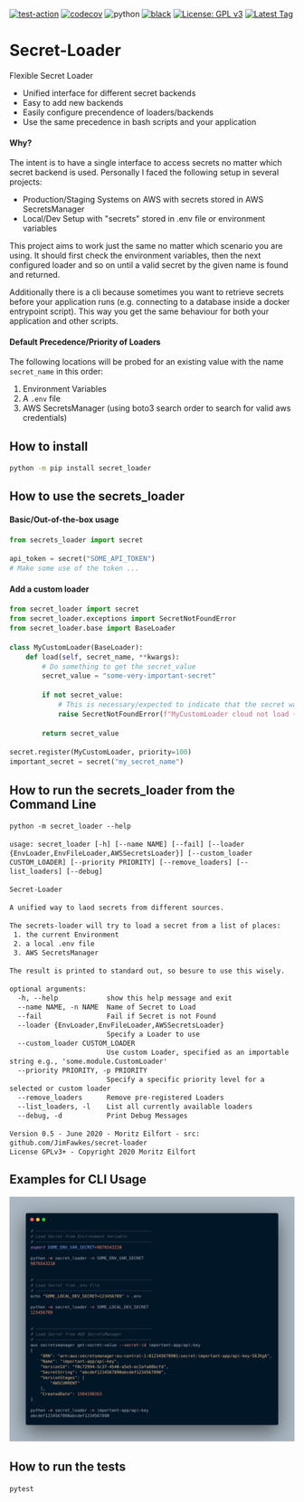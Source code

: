 [![test-action](https://github.com/JimFawkes/utils/workflows/run-tests/badge.svg)](https://github.com/JimFawkes/secret-loader/actions)
[![codecov](https://codecov.io/gh/JimFawkes/utils/branch/master/graph/badge.svg)](https://codecov.io/gh/JimFawkes/secret-loader)
![python](https://img.shields.io/badge/python-3.7%20|%203.8-blue)
[![black](https://img.shields.io/badge/code%20style-black-000000.svg)](https://github.com/psf/black)
[![License: GPL v3](https://img.shields.io/badge/License-GPLv3-blue.svg)](COPYING)
[![Latest Tag](https://img.shields.io/github/v/tag/jimfawkes/secret-loader)](https://github.com/JimFawkes/secret-loader/releases)

# Secret-Loader
Flexible Secret Loader

 * Unified interface for different secret backends
 * Easy to add new backends
 * Easily configure precendence of loaders/backends
 * Use the same precedence in bash scripts and your application

#### Why?
The intent is to have a single interface to access secrets no matter which
secret backend is used. Personally I faced the following setup in several projects:
 * Production/Staging Systems on AWS with secrets stored in AWS SecretsManager
 * Local/Dev Setup with "secrets" stored in .env file or environment variables


This project aims to work just the same no matter which scenario you are using.
It should first check the environment variables, then the next configured loader
and so on until a valid secret by the given name is found and returned.

Additionally there is a cli because sometimes you want to retrieve secrets before
your application runs (e.g. connecting to a database inside a docker entrypoint
script). This way you get the same behaviour for both your application and other
scripts.

#### Default Precedence/Priority of Loaders
The following locations will be probed for an existing value with the name `secret_name`
in this order:
 1. Environment Variables
 1. A `.env` file
 1. AWS SecretsManager (using boto3 search order to search for valid aws credentials)


## How to install
```bash
python -m pip install secret_loader
```

## How to use the secrets_loader

#### Basic/Out-of-the-box usage
```python
from secrets_loader import secret

api_token = secret("SOME_API_TOKEN")
# Make some use of the token ...
```

#### Add a custom loader
```python
from secret_loader import secret
from secret_loader.exceptions import SecretNotFoundError
from secret_loader.base import BaseLoader

class MyCustomLoader(BaseLoader):
    def load(self, secret_name, **kwargs):
        # Do something to get the secret_value
        secret_value = "some-very-important-secret"

        if not secret_value:
            # This is necessary/expected to indicate that the secret was not found
            raise SecretNotFoundError(f"MyCustomLoader cloud not load {secret_name}")

        return secret_value

secret.register(MyCustomLoader, priority=100)
important_secret = secret("my_secret_name")
```

## How to run the secrets_loader from the Command Line
```
python -m secret_loader --help

usage: secret_loader [-h] [--name NAME] [--fail] [--loader {EnvLoader,EnvFileLoader,AWSSecretsLoader}] [--custom_loader CUSTOM_LOADER] [--priority PRIORITY] [--remove_loaders] [--list_loaders] [--debug]

Secret-Loader

A unified way to laod secrets from different sources.

The secrets-loader will try to load a secret from a list of places:
 1. the current Environment
 2. a local .env file
 3. AWS SecretsManager

The result is printed to standard out, so besure to use this wisely.

optional arguments:
  -h, --help            show this help message and exit
  --name NAME, -n NAME  Name of Secret to Load
  --fail                Fail if Secret is not Found
  --loader {EnvLoader,EnvFileLoader,AWSSecretsLoader}
                        Specify a Loader to use
  --custom_loader CUSTOM_LOADER
                        Use custom Loader, specified as an importable string e.g., 'some.module.CustomLoader'
  --priority PRIORITY, -p PRIORITY
                        Specify a specific priority level for a selected or custom loader
  --remove_loaders      Remove pre-registered Loaders
  --list_loaders, -l    List all currently available loaders
  --debug, -d           Print Debug Messages

Version 0.5 - June 2020 - Moritz Eilfort - src: github.com/JimFawkes/secret-loader
License GPLv3+ - Copyright 2020 Moritz Eilfort
```

## Examples for CLI Usage
![secret_loader_cli_demo](docs/img/secret_loader_cli_demo_4.png)


## How to run the tests
```bash
pytest
```
